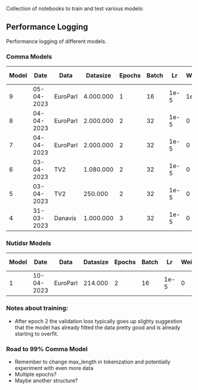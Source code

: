 Collection of notebooks to train and test various models:

## Performance Logging
Performance logging of different models.
### Comma Models
Model | Date | Data | Datasize | Epochs | Batch | Lr | Weight | Scope | Test accuracy | Test F1 
--- | --- | --- | --- | --- | --- | --- | --- | --- | --- | ---
9 | 05-04-2023 | EuroParl | 4.000.000 | 1 | 16 | 1e-5 | 1e-4 | 5-5 | **98.09%** | **0.931**
8 | 04-04-2023 | EuroParl | 2.000.000 | 2 | 32 | 1e-5 | 0 | 10-10 | 97.41% | 0.905
7 | 04-04-2023 | EuroParl | 2.000.000 | 2 | 32 | 1e-5 | 0 | 5-5 | 97.64% | 0.915
6 | 03-04-2023 | TV2 | 1.080.000 | 2 | 32 | 1e-5 | 0 | 3-3 | 97,43% | x
5 | 03-04-2023 | TV2 | 250.000 | 2 | 32 | 1e-5 | 0 | 3-3 | 96,69% | x
4 | 31-03-2023 | Danavis | 1.000.000 | 3 | 32 | 1e-5 | 0 | 3-3 | 94.19% | 0.83

### Nutidsr Models
Model | Date | Data | Datasize | Epochs | Batch | Lr | Weight | Scope | Test accuracy | Test F1 
--- | --- | --- | --- | --- | --- | --- | --- | --- | --- | ---
1 | 10-04-2023 | EuroParl | 214.000 | 2 | 16 | 1e-5 | 0 | 5-5 | **94.06%** | **0.858**

### Notes about training:
- After epoch 2 the validation loss typically goes up slighty suggestion that the model has already fitted the data pretty good and is already starting to overfit.

### Road to 99% Comma Model
- Remember to change max_length in tokenization and potentially experiment with even more data
- Multiple epochs?
- Maybe another structure?
